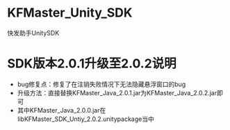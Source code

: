 # KFMaster_Unity_SDK
快发助手UnitySDK



# SDK版本2.0.1升级至2.0.2说明 #
- bug修复点：修复了在注销失败情况下无法隐藏悬浮窗口的bug
- 升级方法：直接替换KFMaster_Java_2.0.1.jar为KFMaster_Java_2.0.2.jar即可
- 其中KFMaster_Java_2.0.0.jar在libKFMaster_SDK_Untiy_2.0.2.unitypackage当中
